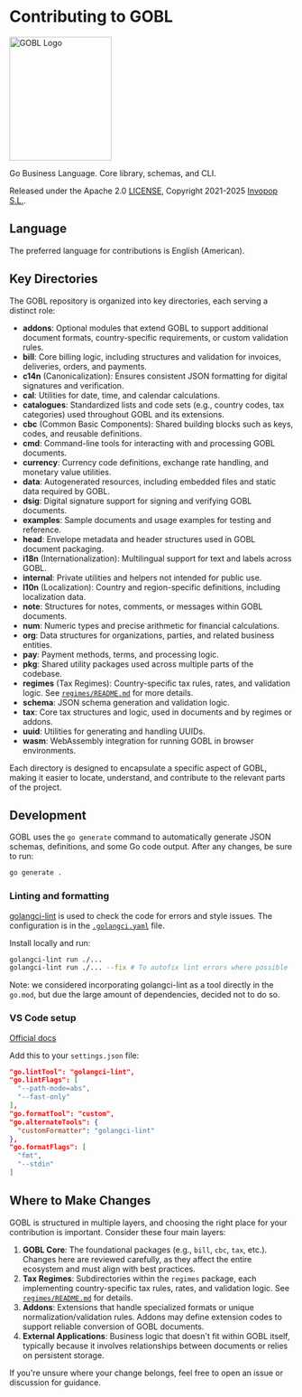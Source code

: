 # Contributing to GOBL

<img src="https://github.com/invopop/gobl/blob/main/gobl_logo_black_rgb.svg?raw=true" width="181" height="219" alt="GOBL Logo">

Go Business Language. Core library, schemas, and CLI.

Released under the Apache 2.0 [LICENSE](https://github.com/invopop/gobl/blob/main/LICENSE), Copyright 2021-2025 [Invopop S.L.](https://invopop.com).

## Language

The preferred language for contributions is English (American).

## Key Directories

The GOBL repository is organized into key directories, each serving a distinct role:

- **addons**: Optional modules that extend GOBL to support additional document formats, country-specific requirements, or custom validation rules.
- **bill**: Core billing logic, including structures and validation for invoices, deliveries, orders, and payments.
- **c14n** (Canonicalization): Ensures consistent JSON formatting for digital signatures and verification.
- **cal**: Utilities for date, time, and calendar calculations.
- **catalogues**: Standardized lists and code sets (e.g., country codes, tax categories) used throughout GOBL and its extensions.
- **cbc** (Common Basic Components): Shared building blocks such as keys, codes, and reusable definitions.
- **cmd**: Command-line tools for interacting with and processing GOBL documents.
- **currency**: Currency code definitions, exchange rate handling, and monetary value utilities.
- **data**: Autogenerated resources, including embedded files and static data required by GOBL.
- **dsig**: Digital signature support for signing and verifying GOBL documents.
- **examples**: Sample documents and usage examples for testing and reference.
- **head**: Envelope metadata and header structures used in GOBL document packaging.
- **i18n** (Internationalization): Multilingual support for text and labels across GOBL.
- **internal**: Private utilities and helpers not intended for public use.
- **l10n** (Localization): Country and region-specific definitions, including localization data.
- **note**: Structures for notes, comments, or messages within GOBL documents.
- **num**: Numeric types and precise arithmetic for financial calculations.
- **org**: Data structures for organizations, parties, and related business entities.
- **pay**: Payment methods, terms, and processing logic.
- **pkg**: Shared utility packages used across multiple parts of the codebase.
- **regimes** (Tax Regimes): Country-specific tax rules, rates, and validation logic. See [`regimes/README.md`](regimes/README.md) for more details.
- **schema**: JSON schema generation and validation logic.
- **tax**: Core tax structures and logic, used in documents and by regimes or addons.
- **uuid**: Utilities for generating and handling UUIDs.
- **wasm**: WebAssembly integration for running GOBL in browser environments.

Each directory is designed to encapsulate a specific aspect of GOBL, making it easier to locate, understand, and contribute to the relevant parts of the project.

## Development

GOBL uses the `go generate` command to automatically generate JSON schemas, definitions, and some Go code output. After any changes, be sure to run:

```bash
go generate .
```

### Linting and formatting

[golangci-lint](https://golangci-lint.run/) is used to check the code for errors and style issues. The configuration is in the [`.golangci.yaml`](.golangci.yaml) file.

Install locally and run:

```bash
golangci-lint run ./...
golangci-lint run ./... --fix # To autofix lint errors where possible
```

Note: we considered incorporating golangci-lint as a tool directly in the `go.mod`, but due the large amount of dependencies, decided not to do so.

### VS Code setup

[Official docs](https://golangci-lint.run/welcome/integrations/#visual-studio-code)

Add this to your `settings.json` file:

```json
"go.lintTool": "golangci-lint",
"go.lintFlags": [
  "--path-mode=abs",
  "--fast-only"
],
"go.formatTool": "custom",
"go.alternateTools": {
  "customFormatter": "golangci-lint"
},
"go.formatFlags": [
  "fmt",
  "--stdin"
]
```

## Where to Make Changes

GOBL is structured in multiple layers, and choosing the right place for your contribution is important. Consider these four main layers:

1. **GOBL Core**: The foundational packages (e.g., `bill`, `cbc`, `tax`, etc.). Changes here are reviewed carefully, as they affect the entire ecosystem and must align with best practices.
2. **Tax Regimes**: Subdirectories within the `regimes` package, each implementing country-specific tax rules, rates, and validation logic. See [`regimes/README.md`](regimes/README.md) for details.
3. **Addons**: Extensions that handle specialized formats or unique normalization/validation rules. Addons may define extension codes to support reliable conversion of GOBL documents.
4. **External Applications**: Business logic that doesn't fit within GOBL itself, typically because it involves relationships between documents or relies on persistent storage.

If you're unsure where your change belongs, feel free to open an issue or discussion for guidance.

